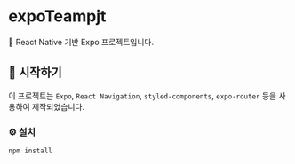 # expoTeampjt

📱 React Native 기반 Expo 프로젝트입니다.

## 🚀 시작하기

이 프로젝트는 `Expo`, `React Navigation`, `styled-components`, `expo-router` 등을 사용하여 제작되었습니다.

### ⚙️ 설치

```bash
npm install
